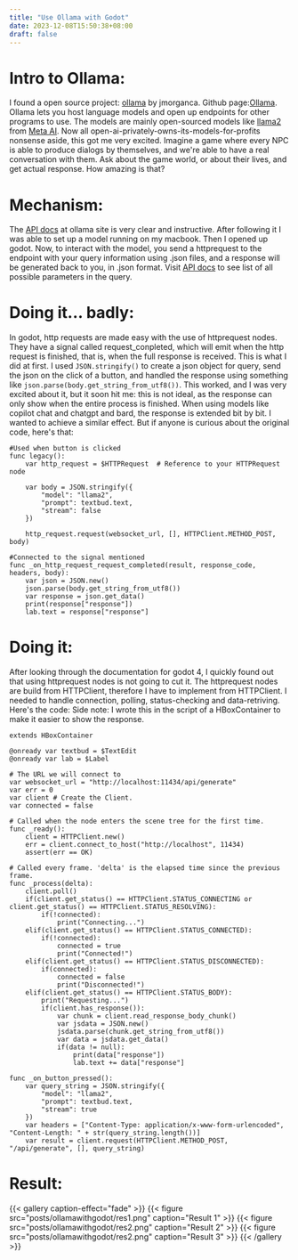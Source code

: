 ```yaml
---
title: "Use Ollama with Godot"
date: 2023-12-08T15:50:38+08:00
draft: false
---
```


# Intro to Ollama:
I found a open source project: [ollama](https://ollama.ai/) by jmorganca. Github page:[Ollama](https://github.com/jmorganca/ollama). Ollama lets you host language models and open up endpoints for other programs to use. The models are mainly open-sourced models like [llama2](https://ai.meta.com/llama/) from [Meta AI](https://ai.meta.com/). Now all open-ai-privately-owns-its-models-for-profits nonsense aside, this got me very excited. Imagine a game where every NPC is able to produce dialogs by themselves, and we're able to have a real conversation with them. Ask about the game world, or about their lives, and get actual response. How amazing is that?

# Mechanism:
The [API docs](https://github.com/jmorganca/ollama/blob/main/docs/api.md) at ollama site is very clear and instructive. After following it I was able to set up a model running on my macbook. Then I opened up godot. Now, to interact with the model, you send a httprequest to the endpoint with your query information using .json files, and a response will be generated back to you, in .json format. Visit [API docs](https://github.com/jmorganca/ollama/blob/main/docs/api.md) to see list of all possible parameters in the query. 

# Doing it... badly:
In godot, http requests are made easy with the use of httprequest nodes. They have a signal called request_conpleted, which will emit when the http request is finished, that is, when the full response is received. This is what I did at first. I used `JSON.stringify()` to create a json object for query, send the json on the click of a button, and handled the response using something like `json.parse(body.get_string_from_utf8())`. This worked, and I was very excited about it, but it soon hit me: this is not ideal, as the response can only show when the entire process is finished. When using models like copilot chat and chatgpt and bard, the response is extended bit by bit. I wanted to achieve a similar effect. But if anyone is curious about the original code, here's that:
```
#Used when button is clicked
func legacy():
	var http_request = $HTTPRequest  # Reference to your HTTPRequest node

	var body = JSON.stringify({
		"model": "llama2",
		"prompt": textbud.text,
		"stream": false
	})
	
	http_request.request(websocket_url, [], HTTPClient.METHOD_POST, body)

#Connected to the signal mentioned
func _on_http_request_request_completed(result, response_code, headers, body):
	var json = JSON.new()
	json.parse(body.get_string_from_utf8())
	var response = json.get_data()
	print(response["response"])
	lab.text = response["response"]
```

# Doing it:
After looking through the documentation for godot 4, I quickly found out that using httprequest nodes is not going to cut it. The httprequest nodes are build from HTTPClient, therefore I have to implement from HTTPClient. I needed to handle connection, polling, status-checking and data-retriving. Here's the code:
Side note: I wrote this in the script of a HBoxContainer to make it easier to show the response.
```
extends HBoxContainer

@onready var textbud = $TextEdit
@onready var lab = $Label

# The URL we will connect to
var websocket_url = "http://localhost:11434/api/generate"
var err = 0
var client # Create the Client.
var connected = false

# Called when the node enters the scene tree for the first time.
func _ready():
	client = HTTPClient.new()
	err = client.connect_to_host("http://localhost", 11434)
	assert(err == OK)

# Called every frame. 'delta' is the elapsed time since the previous frame.
func _process(delta):
	client.poll()
	if(client.get_status() == HTTPClient.STATUS_CONNECTING or client.get_status() == HTTPClient.STATUS_RESOLVING):
		if(!connected):
			print("Connecting...")
	elif(client.get_status() == HTTPClient.STATUS_CONNECTED):
		if(!connected):
			connected = true
			print("Connected!")
	elif(client.get_status() == HTTPClient.STATUS_DISCONNECTED):
		if(connected):
			connected = false
			print("Disconnected!")
	elif(client.get_status() == HTTPClient.STATUS_BODY):
		print("Requesting...")
		if(client.has_response()):
			var chunk = client.read_response_body_chunk()
			var jsdata = JSON.new()
			jsdata.parse(chunk.get_string_from_utf8())
			var data = jsdata.get_data()
			if(data != null):
				print(data["response"])
				lab.text += data["response"]

func _on_button_pressed():
	var query_string = JSON.stringify({
		"model": "llama2",
		"prompt": textbud.text,
		"stream": true
	})
	var headers = ["Content-Type: application/x-www-form-urlencoded", "Content-Length: " + str(query_string.length())]
	var result = client.request(HTTPClient.METHOD_POST, "/api/generate", [], query_string)
```

# Result:
{{< gallery caption-effect="fade" >}}
    {{< figure src="posts/ollamawithgodot/res1.png" caption="Result 1" >}}
    {{< figure src="posts/ollamawithgodot/res2.png" caption="Result 2" >}}
    {{< figure src="posts/ollamawithgodot/res2.png" caption="Result 3" >}}
{{< /gallery >}}

